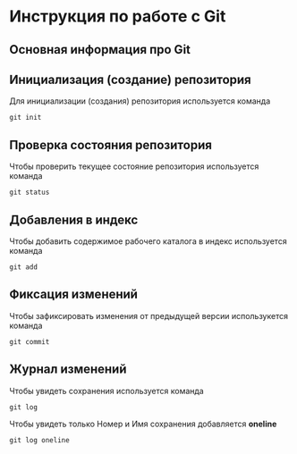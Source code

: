 # **Инструкция по работе с Git**

## Основная информация про Git

## Инициализация (создание) репозитория

Для инициализации (создания) репозитория используется команда 
    
    git init  

## Проверка состояния  репозитория

Чтобы проверить текущее состояние репозитория используется команда

    git status


## Добавления в индекс

Чтобы добавить содержимое рабочего каталога в индекс используется команда

    git add

## Фиксация изменений

Чтобы зафиксировать изменения от предыдущей версии использукется команда

    git commit

## Журнал изменений

Чтобы увидеть сохранения используется команда

    git log

Чтобы увидеть только Номер и Имя сохранения добавляется **oneline** 

    git log oneline


